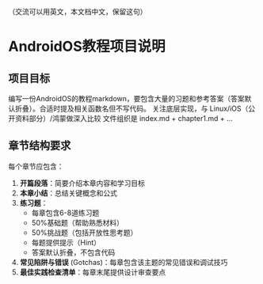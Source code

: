 （交流可以用英文，本文档中文，保留这句）

# AndroidOS教程项目说明

## 项目目标
编写一份AndroidOS的教程markdown，要包含大量的习题和参考答案（答案默认折叠）。合适时提及相关函数名但不写代码。
关注底层实现，与 Linux/iOS（公开资料部分）/鸿蒙做深入比较
文件组织是 index.md + chapter1.md + ...

## 章节结构要求
每个章节应包含：
1. **开篇段落**：简要介绍本章内容和学习目标
2. **本章小结**：总结关键概念和公式
3. **练习题**：
   - 每章包含6-8道练习题
   - 50%基础题（帮助熟悉材料）
   - 50%挑战题（包括开放性思考题）
   - 每题提供提示（Hint）
   - 答案默认折叠，不包含代码
4. **常见陷阱与错误** (Gotchas)：每章包含该主题的常见错误和调试技巧
5. **最佳实践检查清单**：每章末尾提供设计审查要点

